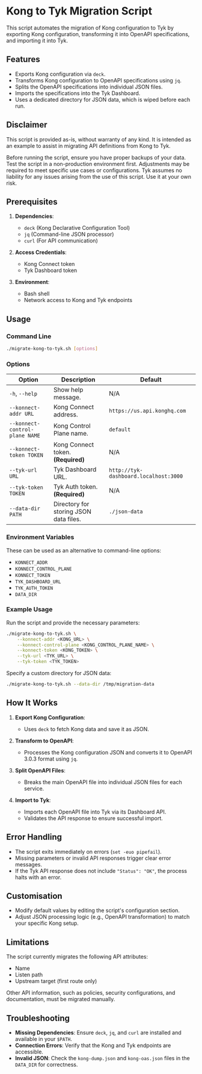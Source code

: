 # Kong to Tyk Migration Script

This script automates the migration of Kong configuration to Tyk by exporting Kong configuration, transforming it into OpenAPI specifications, and importing it into Tyk.

## Features

- Exports Kong configuration via `deck`.
- Transforms Kong configuration to OpenAPI specifications using `jq`.
- Splits the OpenAPI specifications into individual JSON files.
- Imports the specifications into the Tyk Dashboard.
- Uses a dedicated directory for JSON data, which is wiped before each run.

## Disclaimer

This script is provided as-is, without warranty of any kind. It is intended as an example to assist in migrating API definitions from Kong to Tyk.

Before running the script, ensure you have proper backups of your data.
Test the script in a non-production environment first.
Adjustments may be required to meet specific use cases or configurations.
Tyk assumes no liability for any issues arising from the use of this script. Use it at your own risk.

## Prerequisites

1. **Dependencies**:
   - `deck` (Kong Declarative Configuration Tool)
   - `jq` (Command-line JSON processor)
   - `curl` (For API communication)

2. **Access Credentials**:
   - Kong Connect token
   - Tyk Dashboard token

3. **Environment**:
   - Bash shell
   - Network access to Kong and Tyk endpoints

## Usage

### Command Line

```bash
./migrate-kong-to-tyk.sh [options]
```

### Options

| Option                          | Description                                                  | Default                                |
|---------------------------------|--------------------------------------------------------------|----------------------------------------|
| `-h`, `--help`                  | Show help message.                                           | N/A                                    |
| `--konnect-addr URL`            | Kong Connect address.                                        | `https://us.api.konghq.com`           |
| `--konnect-control-plane NAME`  | Kong Control Plane name.                                     | `default`                             |
| `--konnect-token TOKEN`         | Kong Connect token. **(Required)**                          | N/A                                    |
| `--tyk-url URL`                 | Tyk Dashboard URL.                                           | `http://tyk-dashboard.localhost:3000` |
| `--tyk-token TOKEN`             | Tyk Auth token. **(Required)**                              | N/A                                    |
| `--data-dir PATH`               | Directory for storing JSON data files.                      | `./json-data`                         |

### Environment Variables

These can be used as an alternative to command-line options:

- `KONNECT_ADDR`
- `KONNECT_CONTROL_PLANE`
- `KONNECT_TOKEN`
- `TYK_DASHBOARD_URL`
- `TYK_AUTH_TOKEN`
- `DATA_DIR`

### Example Usage

Run the script and provide the necessary parameters:

```bash
./migrate-kong-to-tyk.sh \
    --konnect-addr <KONG_URL> \
    --konnect-control-plane <KONG_CONTROL_PLANE_NAME> \
    --konnect-token <KONG_TOKEN> \
    --tyk-url <TYK_URL> \
    --tyk-token <TYK_TOKEN>
```

Specify a custom directory for JSON data:

```bash
./migrate-kong-to-tyk.sh --data-dir /tmp/migration-data
```

## How It Works

1. **Export Kong Configuration**:
   - Uses `deck` to fetch Kong data and save it as JSON.

2. **Transform to OpenAPI**:
   - Processes the Kong configuration JSON and converts it to OpenAPI 3.0.3 format using `jq`.

3. **Split OpenAPI Files**:
   - Breaks the main OpenAPI file into individual JSON files for each service.

4. **Import to Tyk**:
   - Imports each OpenAPI file into Tyk via its Dashboard API.
   - Validates the API response to ensure successful import.

## Error Handling

- The script exits immediately on errors (`set -euo pipefail`).
- Missing parameters or invalid API responses trigger clear error messages.
- If the Tyk API response does not include `"Status": "OK"`, the process halts with an error.

## Customisation

- Modify default values by editing the script's configuration section.
- Adjust JSON processing logic (e.g., OpenAPI transformation) to match your specific Kong setup.

## Limitations

The script currently migrates the following API attributes:

- Name
- Listen path
- Upstream target (first route only)

Other API information, such as policies, security configurations, and documentation, must be migrated manually.

## Troubleshooting

- **Missing Dependencies**: Ensure `deck`, `jq`, and `curl` are installed and available in your `$PATH`.
- **Connection Errors**: Verify that the Kong and Tyk endpoints are accessible.
- **Invalid JSON**: Check the `kong-dump.json` and `kong-oas.json` files in the `DATA_DIR` for correctness.
